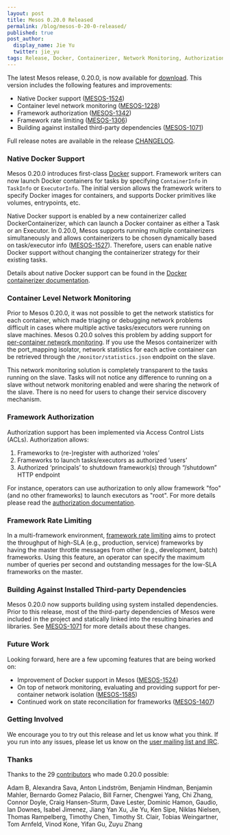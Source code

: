 ```yaml
---
layout: post
title: Mesos 0.20.0 Released
permalink: /blog/mesos-0-20-0-released/
published: true
post_author:
  display_name: Jie Yu
  twitter: jie_yu
tags: Release, Docker, Containerizer, Network Monitoring, Authorization
---
```


The latest Mesos release, 0.20.0, is now available for [download](http://mesos.apache.org/downloads/). This version includes the following features and improvements:

* Native Docker support ([MESOS-1524](https://issues.apache.org/jira/browse/MESOS-1524))
* Container level network monitoring ([MESOS-1228](https://issues.apache.org/jira/browse/MESOS-1228))
* Framework authorization ([MESOS-1342](https://issues.apache.org/jira/browse/MESOS-1342))
* Framework rate limiting ([MESOS-1306](https://issues.apache.org/jira/browse/MESOS-1306))
* Building against installed third-party dependencies ([MESOS-1071](https://issues.apache.org/jira/browse/MESOS-1071))

Full release notes are available in the release [CHANGELOG](https://github.com/apache/mesos/blob/master/CHANGELOG).

### Native Docker Support

Mesos 0.20.0 introduces first-class [Docker](https://www.docker.com/) support. Framework writers can now launch Docker containers for tasks by specifying `ContainerInfo` in `TaskInfo` or `ExecutorInfo`. The initial version allows the framework writers to specify Docker images for containers, and supports Docker primitives like volumes, entrypoints, etc.

Native Docker support is enabled by a new containerizer called DockerContainerizer, which can launch a Docker container as either a Task or an Executor. In 0.20.0, Mesos supports running multiple containerizers simultaneously and allows containerizers to be chosen dynamically based on task/executor info ([MESOS-1527](https://issues.apache.org/jira/browse/MESOS-1527)). Therefore, users can enable native Docker support without changing the containerizer strategy for their existing tasks.

Details about native Docker support can be found in the [Docker containerizer documentation](http://mesos.apache.org/documentation/latest/docker-containerizer/).

### Container Level Network Monitoring

Prior to Mesos 0.20.0, it was not possible to get the network statistics for each container, which made triaging or debugging network problems difficult in cases where multiple active tasks/executors were running on slave machines. Mesos 0.20.0 solves this problem by adding support for [per-container network monitoring](http://mesos.apache.org/documentation/latest/network-monitoring/). If you use the Mesos containerizer with the port_mapping isolator, network statistics for each active container can be retrieved through the `/monitor/statistics.json` endpoint on the slave.

This network monitoring solution is completely transparent to the tasks running on the slave. Tasks will not notice any difference to running on a slave without network monitoring enabled and were sharing the network of the slave. There is no need for users to change their service discovery mechanism.

### Framework Authorization

Authorization support has been implemented via Access Control Lists (ACLs). Authorization allows:

1. Frameworks to (re-)register with authorized ‘roles’
2. Frameworks to launch tasks/executors as authorized ‘users’
3. Authorized ‘principals’ to shutdown framework(s) through “/shutdown” HTTP endpoint

For instance, operators can use authorization to only allow framework "foo" (and no other frameworks) to launch executors as "root". For more details please read the [authorization documentation](http://mesos.apache.org/documentation/latest/authorization/).

### Framework Rate Limiting

In a multi-framework environment, [framework rate limiting](http://mesos.apache.org/documentation/latest/framework-rate-limiting/) aims to protect the throughput of high-SLA (e.g., production, service) frameworks by having the master throttle messages from other (e.g., development, batch) frameworks. Using this feature, an operator can specify the maximum number of queries per second and outstanding messages for the low-SLA frameworks on the master.

### Building Against Installed Third-party Dependencies

Mesos 0.20.0 now supports building using system installed dependencies. Prior to this release, most of the third-party dependencies of Mesos were included in the project and statically linked into the resulting binaries and libraries. See [MESOS-1071](https://issues.apache.org/jira/browse/MESOS-1071) for more details about these changes.

### Future Work

Looking forward, here are a few upcoming features that are being worked on:

* Improvement of Docker support in Mesos ([MESOS-1524](https://issues.apache.org/jira/browse/MESOS-1524))
* On top of network monitoring, evaluating and providing support for per-container network isolation ([MESOS-1585](https://issues.apache.org/jira/browse/MESOS-1407))
* Continued work on state reconciliation for frameworks ([MESOS-1407](https://issues.apache.org/jira/browse/MESOS-1407))

### Getting Involved

We encourage you to try out this release and let us know what you think. If you run into any issues, please let us know on the [user mailing list and IRC](https://mesos.apache.org/community).

### Thanks

Thanks to the 29 [contributors](https://github.com/apache/mesos/graphs/contributors) who made 0.20.0 possible:

Adam B, Alexandra Sava, Anton Lindström, Benjamin Hindman, Benjamin Mahler, Bernardo Gomez Palacio, Bill Farner, Chengwei Yang, Chi Zhang, Connor Doyle, Craig Hansen-Sturm, Dave Lester, Dominic Hamon, Gaudio, Ian Downes, Isabel Jimenez, Jiang Yan Xu, Jie Yu, Ken Sipe, Niklas Nielsen, Thomas Rampelberg, Timothy Chen, Timothy St. Clair, Tobias Weingartner, Tom Arnfeld, Vinod Kone, Yifan Gu, Zuyu Zhang